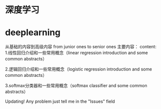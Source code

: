 # 深度学习
# deeplearning
从基础的内容到高级内容
from junior ones to senior ones
主要内容：
content:
1.线性回归介绍和一些常用概念（linear regression introduction and some common abstracts）

2.逻辑回归介绍和一些常用概念（logistic regression introduction and some common abstracts）

3.softmax分类器和一些常用概念（softmax classifier and some common abstracts）

Updating! Any problem just tell me in the "Issues" field
